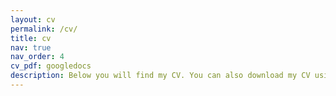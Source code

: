 ```yaml
---
layout: cv
permalink: /cv/
title: cv
nav: true
nav_order: 4
cv_pdf: googledocs
description: Below you will find my CV. You can also download my CV using the link to the right.
---
```

